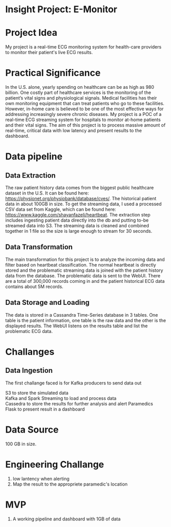 # Insight Project: E-Monitor
# Project Idea

My project is a real-time ECG monitoring system for health-care providers to monitor their patient's live ECG results. 

# Practical Significance

In the U.S. alone, yearly spending on healthcare can be as high as 980 billion. One costly part of healthcare services is the monitoring of the patient’s vital signs and physiological signals. Medical facilities has their own monitoring equipment that can treat patients who go to these facilities. However, in-home care is believed to be one of the most effective ways for addressing increasingly severe chronic diseases. My project is a POC of a real-time ECG streaming system for hospitals to monitor at-home patients and their vital signs. The aim of this project is to process massive amount of real-time, critical data with low latency and present results to the dashboard.

# Data pipeline
## Data Extraction
The raw patient history data comes from the biggest public healthcare dataset in the U.S. It can be found here: https://physionet.org/physiobank/database/cves/. The historical patient data in about 100GB in size. To get the streaming data, I used a processed CSV data set from Kaggle, which can be found here: https://www.kaggle.com/shayanfazeli/heartbeat. The extraction step includes ingesting patient data directly into the db and putting to-be streamed data into S3. The streaming data is cleaned and combined together in 1 file so the size is large enough to stream for 30 seconds.

## Data Transformation 
The main transformation for this project is to analyze the incoming data and filter based on heartbeat classification. The normal heartbeat is directly stored and the problematic streaming data is joined with the patient history data from the database. The problematic data is sent to the WebUI. There are a total of 300,000 records coming in and the patient historical ECG data contains about 5M records. 

## Data Storage and Loading
The data is stored in a Cassandra Time-Series database in 3 tables. One table is the patient information, one table is the raw data and the other is the displayed results. The WebUI listens on the results table and list the problematic ECG data.

# Challanges
## Data Ingestion
The first challange faced is for Kafka producers to send data out 

S3 to store the simulated data\
Kafka and Spark Streaming to load and process data \
Cassedra to store the results for further analysis and alert Paramedics \
Flask to present result in a dashboard
# Data Source

100 GB in size.

# Engineering Challange
1. low lantency when alerting
2. Map the result to the appropriete paramedic's location
# MVP
1. A working pipeline and dashboard with 1GB of data

